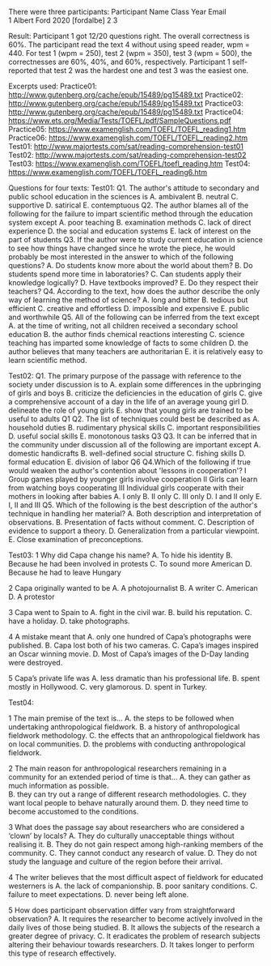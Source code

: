 There were three participants:
Participant  Name        Class Year      Email  
1          Albert Ford    2020           [fordalbe]
2
3

Result:
Participant 1 got 12/20 questions right. The overall correctness is 60%. The participant read
the text 4 without using speed reader, wpm = 440. For test 1 (wpm = 250), test 2 (wpm = 350), 
test 3 (wpm = 500), the correctnesses are 60%, 40%, and 60%, respectively. Participant 1 
self-reported that test 2 was the hardest one and test 3 was the easiest one.



Excerpts used:
Practice01:  http://www.gutenberg.org/cache/epub/15489/pg15489.txt
Practice02:  http://www.gutenberg.org/cache/epub/15489/pg15489.txt
Practice03:  http://www.gutenberg.org/cache/epub/15489/pg15489.txt
Practice04:  https://www.ets.org/Media/Tests/TOEFL/pdf/SampleQuestions.pdf
Practice05:  https://www.examenglish.com/TOEFL/TOEFL_reading1.htm 
Practice06:	 https://www.examenglish.com/TOEFL/TOEFL_reading2.htm
Test01:      http://www.majortests.com/sat/reading-comprehension-test01
Test02:      http://www.majortests.com/sat/reading-comprehension-test02
Test03:      https://www.examenglish.com/TOEFL/toefl_reading.htm
Test04:	     https://www.examenglish.com/TOEFL/TOEFL_reading6.htm

Questions for four texts:
Test01:
Q1. The author's attitude to secondary and public school education in the sciences is
A. ambivalent
B. neutral
C. supportive
D. satirical
E. contemptuous
Q2. The author blames all of the following for the failure to impart scientific method through 
      the education system except
A. poor teaching
B. examination methods
C. lack of direct experience
D. the social and education systems
E. lack of interest on the part of students
Q3. If the author were to study current education in science to see how things have changed 
      since he wrote the piece, he would probably be most interested in the answer to which 
	  of the following questions?
A. Do students know more about the world about them?
B. Do students spend more time in laboratories?
C. Can students apply their knowledge logically?
D. Have textbooks improved?
E. Do they respect their teachers?
Q4. According to the text, how does the author describe the only way of learning 
     the method of science?
A. long and bitter
B. tedious but efficient
C. creative and effortless
D. impossible and expensive
E. public and worthwhile
Q5. All of the following can be inferred from the text except
A. at the time of writing, not all children received a secondary school education
B. the author finds chemical reactions interesting
C. science teaching has imparted some knowledge of facts to some children
D. the author believes that many teachers are authoritarian
E. it is relatively easy to learn scientific method.










Test02:
Q1. The primary purpose of the passage with reference to the society under discussion is to
A. explain some differences in the upbringing of girls and boys 
B. criticize the deficiencies in the education of girls 
C. give a comprehensive account of a day in the life of an average young girl 
D. delineate the role of young girls 
E. show that young girls are trained to be useful to adults    Q1
Q2. The list of techniques could best be described as
A. household duties 
B. rudimentary physical skills 
C. important responsibilities 
D. useful social skills 
E. monotonous tasks Q3
Q3. It can be inferred that in the community under discussion all of the following are 
      important except
A. domestic handicrafts 
B. well-defined social structure 
C. fishing skills 
D. formal education 
E. division of labor Q6
Q4.Which of the following if true would weaken the author's contention about 'lessons in cooperation'?
I Group games played by younger girls involve cooperation
II Girls can learn from watching boys cooperating
III Individual girls cooperate with their mothers in looking after babies
A. I only 
B. II only 
C. III only 
D. I and II only 
E. I, II and III
Q5. Which of the following is the best description of the author's technique in handling her material?
A. Both description and interpretation of observations. 
B. Presentation of facts without comment. 
C. Description of evidence to support a theory. 
D. Generalization from a particular viewpoint. 
E. Close examination of preconceptions.





Test03:
1  Why did Capa change his name? 
A.	To hide his identity 
B.	 Because he had been involved in protests 
C.	 To sound more American 
D.	 Because he had to leave Hungary 

2	 Capa originally wanted to be 
A.	A photojournalist 
B.	 A writer 
C.	 American 
D.	 A protestor 

3	 Capa went to Spain to 
A.	 fight in the civil war. 
B.	 build his reputation. 
C.	have a holiday.
D.	 take photographs. 

4	A mistake meant that 
A.	only one hundred of Capa’s photographs were published. 
B.	Capa lost both of his two cameras. 
C.	Capa’s images inspired an Oscar winning movie. 
D.	Most of Capa’s images of the D-Day landing were destroyed. 

5	Capa’s private life was 
A.	less dramatic than his professional life. 
B.	spent mostly in Hollywood. 
C.	very glamorous. 
D.	spent in Turkey. 



























Test04:

1	 The main premise of the text is… 
A.	the steps to be followed when undertaking anthropological fieldwork.
B.	a history of anthropological fieldwork methodology.
C.	the effects that an anthropological fieldwork has on local communities.
D.	the problems with conducting anthropological fieldwork. 

2  The main reason for anthropological researchers remaining in a community for an extended period of time is that… 
A.	they can gather as much information as possible.  
B.	they can try out a range of different research methodologies. 
C.	they want local people to behave naturally around them. 
D.	they need time to become accustomed to the conditions. 

3  What does the passage say about researchers who are considered a ‘clown’ by locals? 
A.	They do culturally unacceptable things without realising it. 
B.	They do not gain respect among high-ranking members of the community. 
C.	They cannot conduct any research of value. 
D.	They do not study the language and culture of the region before their arrival. 

4	The writer believes that the most difficult aspect of fieldwork for educated westerners is 
A.	the lack of companionship. 
B.	poor sanitary conditions. 
C.	failure to meet expectations. 
D.	never being left alone. 

5	How does participant observation differ vary from straightforward observation? 
A.	It requires the researcher to become actively involved in the daily lives of those being studied. 
B.	It allows the subjects of the research a greater degree of privacy.
C.	It eradicates the problem of research subjects altering their behaviour towards researchers.
D.	It takes longer to perform this type of research effectively. 

